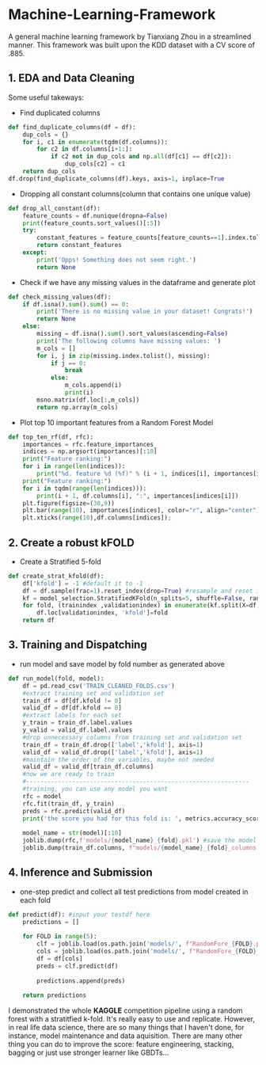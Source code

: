 # Machine-Learning-Framework
A general machine learning framework by Tianxiang Zhou in a streamlined manner.
This framework was built upon the KDD dataset with a CV score of .885.

## 1. EDA and Data Cleaning

Some useful takeways:
- Find duplicated columns
```python
def find_duplicate_columns(df = df):
    dup_cols = {}
    for i, c1 in enumerate(tqdm(df.columns)):
        for c2 in df.columns[i+1:]:
            if c2 not in dup_cols and np.all(df[c1] == df[c2]):
                dup_cols[c2] = c1
    return dup_cols
df.drop(find_duplicate_columns(df).keys, axis=1, inplace=True
```
- Dropping all constant columns(column that contains one unique value)
```python
def drop_all_constant(df):
    feature_counts = df.nunique(dropna=False)
    print(feature_counts.sort_values()[:5])
    try:
        constant_features = feature_counts[feature_counts==1].index.tolist()
        return constant_features        
    except:
        print('Opps! Something does not seem right.')
        return None
```
- Check if we have any missing values in the dataframe and generate plot
```python
def check_missing_values(df):
    if df.isna().sum().sum() == 0:
        print('There is no missing value in your dataset! Congrats!')
        return None
    else:
        missing = df.isna().sum().sort_values(ascending=False)
        print('The following columns have missing values: ')
        m_cols = []
        for i, j in zip(missing.index.tolist(), missing):
            if j == 0:
                break
            else:
                m_cols.append(i)
                print(i)
        msno.matrix(df.loc[:,m_cols])
        return np.array(m_cols)
```
- Plot top 10 important features from a Random Forest Model
```python
def top_ten_rf(df, rfc): 
    importances = rfc.feature_importances_
    indices = np.argsort(importances)[:10]
    print("Feature ranking:")
    for i in range(len(indices)):
        print("%d. feature %d (%f)" % (i + 1, indices[i], importances[indices[i]]))
    print("Feature ranking:")
    for i in tqdm(range(len(indices))):
        print(i + 1, df.columns[i], ":", importances[indices[i]])
    plt.figure(figsize=(30,9))
    plt.bar(range(10), importances[indices], color="r", align="center")
    plt.xticks(range(10),df.columns[indices]);
```
## 2. Create a robust kFOLD
- Create a Stratified 5-fold
```python
def create_strat_kfold(df):
    df['kfold'] = -1 #default it to -1
    df = df.sample(frac=1).reset_index(drop=True) #resample and reset index
    kf = model_selection.StratifiedKFold(n_splits=5, shuffle=False, random_state=128)
    for fold, (trainindex ,validationindex) in enumerate(kf.split(X=df, y=df.label.values)):
        df.loc[validationindex, 'kfold']=fold
    return df
```

## 3. Training and Dispatching
- run model and save model by fold number as generated above
```python
def run_model(fold, model):
    df = pd.read_csv('TRAIN_CLEANED_FOLDS.csv')
    #extract training set and validation set
    train_df = df[df.kfold != 0]
    valid_df = df[df.kfold == 0]
    #extract labels for each set
    y_train = train_df.label.values
    y_valid = valid_df.label.values
    #drop unnecessary columns from training set and validation set
    train_df = train_df.drop(['label','kfold'], axis=1)
    valid_df = valid_df.drop(['label','kfold'], axis=1)
    #maintain the order of the variables, maybe not needed
    valid_df = valid_df[train_df.columns]
    #now we are ready to train
    #---------------------------------------------------------------
    #training, you can use any model you want
    rfc = model
    rfc.fit(train_df, y_train)
    preds = rfc.predict(valid_df)
    print('the score you had for this fold is: ', metrics.accuracy_score(preds, y_valid))
    
    model_name = str(model)[:10]
    joblib.dump(rfc,f'models/{model_name}_{fold}.pkl') #save the model to a pkl file
    joblib.dump(train_df.columns, f"models/{model_name}_{fold}_columns.pkl") #save the columns to a pkl file as well
```
## 4. Inference and Submission
- one-step predict and collect all test predictions from model created in each fold
```python
def predict(df): #input your testdf here
    predictions = []
    
    for FOLD in range(5):        
        clf = joblib.load(os.path.join('models/', f"RandomFore_{FOLD}.pkl"))
        cols = joblib.load(os.path.join('models/', f"RandomFore_{FOLD}_columns.pkl"))
        df = df[cols]
        preds = clf.predict(df)
        
        predictions.append(preds)
        
    return predictions
```

I demonstrated the whole **KAGGLE** competition pipeline using a random forest with a stratitfied k-fold. It's really easy to use and replicate. However, in real life data science, there are so many things that I haven't done, for instance, model maintenance and data aquisition. There are many other thing you can do to improve the score: feature engineering, stacking, bagging or just use stronger learner like GBDTs...
